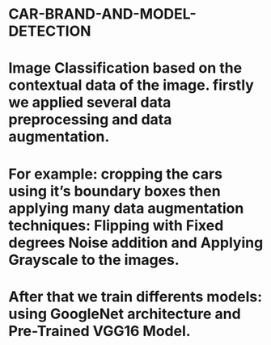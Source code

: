 # CAR-BRAND-AND-MODEL-DETECTION
# Image Classification based on the contextual data of the image. firstly we applied several data preprocessing and data augmentation.
# For example: cropping the cars using it’s boundary boxes then applying many data augmentation techniques: Flipping with Fixed degrees Noise addition and Applying Grayscale to the images.
# After that we train differents models: using GoogleNet architecture and Pre-Trained VGG16 Model.
